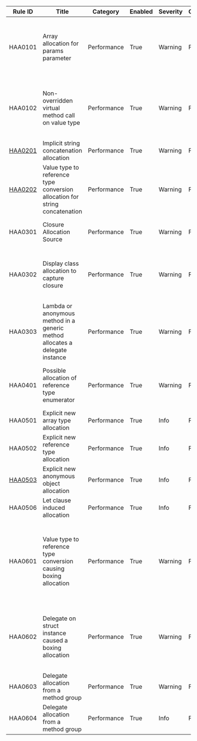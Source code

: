 
Rule ID | Title | Category | Enabled | Severity | CodeFix | Description |
--------|-------|----------|---------|----------|---------|--------------------------------------------------------------------------------------------------------------|
HAA0101 | Array allocation for params parameter | Performance | True | Warning | False | This call site is calling into a function with a 'params' parameter. This results in an array allocation |
HAA0102 | Non-overridden virtual method call on value type | Performance | True | Warning | False | Non-overridden virtual method call on a value type adds a boxing or constrained instruction |
[HAA0201](http://msdn.microsoft.com/en-us/library/2839d5h5(v=vs.110).aspx) | Implicit string concatenation allocation | Performance | True | Warning | False | Considering using StringBuilder |
[HAA0202](http://msdn.microsoft.com/en-us/library/yz2be5wk.aspx) | Value type to reference type conversion allocation for string concatenation | Performance | True | Warning | False | Value type ({0}) is being boxed to a reference type for a string concatenation. |
HAA0301 | Closure Allocation Source | Performance | True | Warning | False | Heap allocation of closure Captures: {0} |
HAA0302 | Display class allocation to capture closure | Performance | True | Warning | False | The compiler will emit a class that will hold this as a field to allow capturing of this closure |
HAA0303 | Lambda or anonymous method in a generic method allocates a delegate instance | Performance | True | Warning | False | Considering moving this out of the generic method |
HAA0401 | Possible allocation of reference type enumerator | Performance | True | Warning | False | Non-ValueType enumerator may result in a heap allocation |
HAA0501 | Explicit new array type allocation | Performance | True | Info | False | Explicit new array type allocation |
HAA0502 | Explicit new reference type allocation | Performance | True | Info | False | Explicit new reference type allocation |
[HAA0503](http://msdn.microsoft.com/en-us/library/bb397696.aspx) | Explicit new anonymous object allocation | Performance | True | Info | False | Explicit new anonymous object allocation |
HAA0506 | Let clause induced allocation | Performance | True | Info | False | Let clause induced allocation |
HAA0601 | Value type to reference type conversion causing boxing allocation | Performance | True | Warning | False | Value type to reference type conversion causes boxing at call site (here), and unboxing at the callee-site. Consider using generics if applicable |
HAA0602 | Delegate on struct instance caused a boxing allocation | Performance | True | Warning | False | Struct instance method being used for delegate creation, this will result in a boxing instruction |
HAA0603 | Delegate allocation from a method group | Performance | True | Warning | False | This will allocate a delegate instance |
HAA0604 | Delegate allocation from a method group | Performance | True | Info | False | This will allocate a delegate instance |
